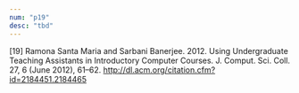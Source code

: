 ```yaml
---
num: "p19"
desc: "tbd"
---
```


[19] Ramona Santa Maria and Sarbani Banerjee. 2012. Using Undergraduate Teaching Assistants in Introductory Computer Courses. J. Comput. Sci. Coll. 27, 6 (June 2012), 61–62. <http://dl.acm.org/citation.cfm?id=2184451.2184465>





